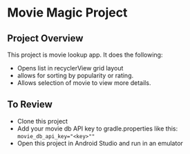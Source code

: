 # Movie Magic Project

## Project Overview
This project is movie lookup app. It does the following:

* Opens list in recyclerView grid layout
* allows for sorting by popularity or rating.
* Allows selection of movie to view more details.

## To Review
* Clone this project
* Add your movie db API key to gradle.properties like this: 
    ```movie_db_api_key="<key>""```
* Open this project in Android Studio and run in an emulator